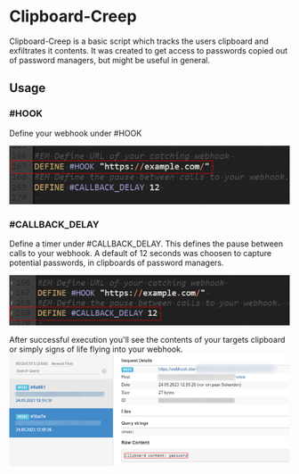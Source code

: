 # Clipboard-Creep #
Clipboard-Creep is a basic script which tracks the users clipboard and exfiltrates it contents. It was created to get access to passwords copied out of password managers, but might be useful in general.


## Usage ##
### #HOOK ###
Define your webhook under #HOOK

![alt text](https://github.com/0i41E/usbrubberducky-payloads/blob/master/payloads/library/exfiltration/ClipBoard-Creep/media/hook.png)

### #CALLBACK_DELAY ###
Define a timer under #CALLBACK_DELAY. This defines the pause between calls to your webhook. A default of 12 seconds was choosen to capture potential passwords, in clipboards of password managers.

![alt text](https://github.com/0i41E/usbrubberducky-payloads/blob/master/payloads/library/exfiltration/ClipBoard-Creep/media/callback.png)

After successful execution you'll see the contents of your targets clipboard or simply signs of life flying into your webhook. 
![alt text](https://github.com/0i41E/usbrubberducky-payloads/blob/master/payloads/library/exfiltration/ClipBoard-Creep/media/clippy.png)
